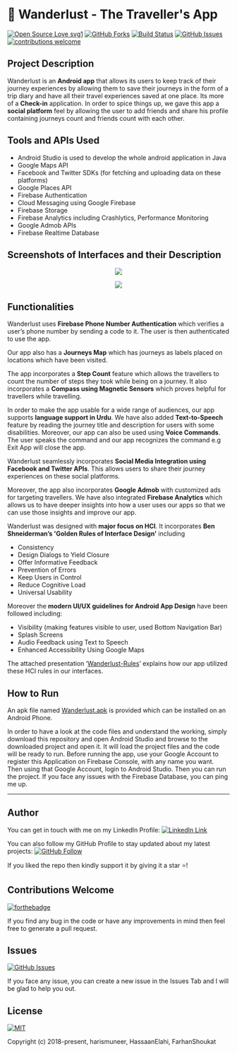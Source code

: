 # 👟 Wanderlust - The Traveller's App


[![Open Source Love svg1](https://badges.frapsoft.com/os/v1/open-source.svg?v=103)](#)
[![GitHub Forks](https://img.shields.io/github/forks/harismuneer/Wanderlust-The-Travellers-App.svg?style=social&label=Fork&maxAge=2592000)](https://www.github.com/harismuneer/Wanderlust-The-Travellers-App/fork)
[![Build Status](https://semaphoreapp.com/api/v1/projects/d4cca506-99be-44d2-b19e-176f36ec8cf1/128505/badge.svg)](#)
[![GitHub Issues](https://img.shields.io/github/issues/harismuneer/Wanderlust-The-Travellers-App.svg?style=flat&label=Issues&maxAge=2592000)](https://www.github.com/harismuneer/Wanderlust-The-Travellers-App/issues)
[![contributions welcome](https://img.shields.io/badge/contributions-welcome-brightgreen.svg?style=flat&label=Contributions&colorA=red&colorB=black	)](#)


## Project Description
Wanderlust is an **Android app** that allows its users to keep track of their journey experiences by allowing them to save their journeys in the form of a trip diary and have all their travel experiences saved at one place. Its more of a **Check-in** application. In order to spice things up, we gave this app a **social platform** feel by allowing the user to add friends and share his profile containing journeys count and friends count with each other. 

## Tools and APIs Used
* Android Studio is used to develop the whole android application in Java
* Google Maps API
* Facebook and Twitter SDKs (for fetching and uploading data on these platforms)
* Google Places API
* Firebase Authentication
* Cloud Messaging using Google Firebase
* Firebase Storage 
* Firebase Analytics including Crashlytics, Performance Monitoring
* Google Admob APIs
* Firebase Realtime Database


## Screenshots of Interfaces and their Description

<p align="middle">
  <img src="../master/images/s1.png"/>
 </p>
 
 <p align="middle">
  <img src="../master/images/s2.png"/>
 </p>

## Functionalities

Wanderlust uses **Firebase Phone Number Authentication** which verifies a user’s phone number by sending a code to it. The user is then authenticated to use the app.

Our app also has a **Journeys Map** which has journeys as labels placed on locations which have been visited.

The app incorporates a **Step Count** feature which allows the travellers to count the number of steps they took while being on a journey. It also incorporates a **Compass using Magnetic Sensors** which proves helpful for travellers while travelling.

In order to make the app usable for a wide range of audiences, our app supports **language support in Urdu**. We have also added **Text-to-Speech** feature by reading the journey title and description for users with some disabilities. Moreover, our app can also be used using **Voice Commands**. The user speaks the command and our app recognizes the command e.g Exit App will close the app. 

Wanderlust seamlessly incorporates **Social Media Integration using Facebook and Twitter APIs**. This allows users to share their journey experiences on these social platforms. 

Moreover, the app also incorporates **Google Admob** with customized ads for targeting travellers. We have also integrated **Firebase Analytics** which allows us to have deeper insights into how a user uses our apps so that we can use those insights and improve our app.

Wanderlust was designed with **major focus on HCI**. It incorporates **Ben Shneiderman’s 'Golden Rules of Interface Design'** including

* Consistency
* Design Dialogs to Yield Closure
* Offer Informative Feedback
* Prevention of Errors
* Keep Users in Control
* Reduce Cognitive Load
* Universal Usability

Moreover the **modern UI/UX guidelines for Android App Design** have been followed including:

* Visibility (making features visible to user, used Bottom Navigation Bar)
* Splash Screens
* Audio Feedback using Text to Speech
* Enhanced Accessibility Using Google Maps

The attached presentation ‘[Wanderlust-Rules](../master/Wanderlust-Rules.pptx)’ explains how our app utilized these HCI rules in our interfaces.

## How to Run

An apk file named [Wanderlust.apk](../master/Wanderlust.apk) is provided which can be installed on an Android Phone. 

In order to have a look at the code files and understand the working, simply download this repository and open Android Studio and browse to the downloaded project and open it. It will load the project files and the code will be ready to run. Before running the app, use your Google Account to register this Application on Firebase Console, with any name you want. Then using that Google Account, login to Android Studio. Then you can run the project. If you face any issues with the Firebase Database, you can ping me up.

---

## Author
You can get in touch with me on my LinkedIn Profile: [![LinkedIn Link](https://img.shields.io/badge/Connect-harismuneer-blue.svg?logo=linkedin&longCache=true&style=social&label=Connect
)](https://www.linkedin.com/in/harismuneer)

You can also follow my GitHub Profile to stay updated about my latest projects: [![GitHub Follow](https://img.shields.io/badge/Connect-harismuneer-blue.svg?logo=Github&longCache=true&style=social&label=Follow)](https://github.com/harismuneer)

If you liked the repo then kindly support it by giving it a star ⭐!

## Contributions Welcome
[![forthebadge](https://forthebadge.com/images/badges/built-with-love.svg)](#)

If you find any bug in the code or have any improvements in mind then feel free to generate a pull request.

## Issues
[![GitHub Issues](https://img.shields.io/github/issues/harismuneer/Wanderlust-The-Travellers-App.svg?style=flat&label=Issues&maxAge=2592000)](https://www.github.com/harismuneer/Wanderlust-The-Travellers-App/issues)

If you face any issue, you can create a new issue in the Issues Tab and I will be glad to help you out.

## License
[![MIT](https://img.shields.io/cocoapods/l/AFNetworking.svg?style=style&label=License&maxAge=2592000)](../master/LICENSE)

Copyright (c) 2018-present, harismuneer, HassaanElahi, FarhanShoukat                              
